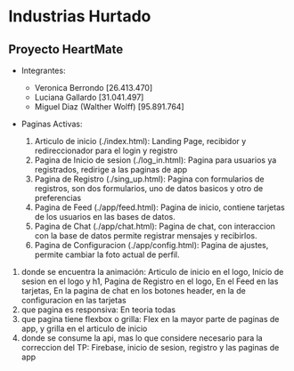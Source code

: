 # Industrias Hurtado
## Proyecto HeartMate
- Integrantes:
  - Veronica Berrondo [26.413.470]
  - Luciana Gallardo [31.041.497]
  - Miguel Diaz (Walther Wolff) [95.891.764]

- Paginas Activas:
  1. Articulo de inicio (./index.html): Landing Page, recibidor y redireccionador para el login y registro
  2. Pagina de Inicio de sesion (./log_in.html): Pagina para usuarios ya registrados, redirige a las paginas de app
  3. Pagina de Registro (./sing_up.html): Pagina con formularios de registros, son dos formularios, uno de datos basicos y otro de preferencias
  4. Pagina de Feed (./app/feed.html): Pagina de inicio, contiene tarjetas de los usuarios en las bases de datos.
  5. Pagina de Chat (./app/chat.html): Pagina de chat, con interaccion con la base de datos permite registrar mensajes y recibirlos.
  6. Pagina de Configuracion (./app/config.html): Pagina de ajustes, permite cambiar la foto actual de perfil.

1) donde se encuentra la animación: Articulo de inicio en el logo, Inicio de sesion en el logo y h1, Pagina de Registro en el logo, En el Feed en las tarjetas, En la pagina de chat en los botones header, en la de configuracion en las tarjetas
3) que pagina es responsiva: En teoria todas
4) que pagina tiene flexbox o grilla: Flex en la mayor parte de paginas de app, y grilla en el articulo de inicio
5) donde se consume la api, mas lo que considere necesario para la correccion del TP: Firebase, inicio de sesion, registro y las paginas de app
